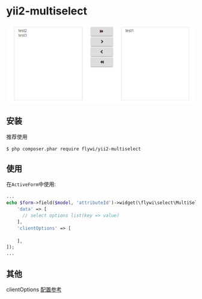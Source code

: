 # yii2-multiselect
![example](https://github.com/Flywi/yii2-multiselect/blob/master/example.png)
## 安装

推荐使用

```
$ php composer.phar require flywi/yii2-multiselect
```

## 使用
在`ActiveForm`中使用:
```php
...
echo $form->field($model, 'attributeId')->widget(\flywi\select\MultiSelectWidget::class, [
    'data' => [
      // select options list(key => value)
    ],
    'clientOptions' => [
    
    ],
]);
...
```
## 其他
clientOptions [ 配置参考 ](https://github.com/crlcu/multiselect)
